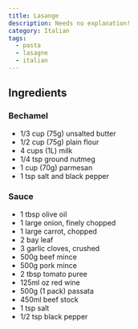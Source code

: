 ```yaml
---
title: Lasange
description: Needs no explanation!
category: Italian
tags:
  - pasta
  - lasagne
  - italian
---
```


## Ingredients

### Bechamel

- 1/3 cup (75g) unsalted butter
- 1/2 cup (75g) plain flour
- 4 cups (1L) milk
- 1/4 tsp ground nutmeg
- 1 cup (70g) parmesan
- 1 tsp salt and black pepper

### Sauce

- 1 tbsp olive oil
- 1 large onion, finely chopped
- 1 large carrot, chopped
- 2 bay leaf
- 3 garlic cloves, crushed
- 500g beef mince
- 500g pork mince
- 2 tbsp tomato puree
- 125ml oz red wine
- 500g (1 pack) passata
- 450ml beef stock
- 1 tsp salt
- 1/2 tsp black pepper
